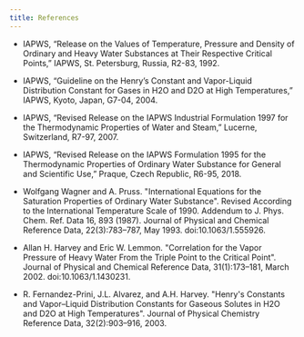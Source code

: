 ```yaml
---
title: References
---
```


* IAPWS, “Release on the Values of Temperature, Pressure and Density of Ordinary and Heavy Water Substances at Their Respective Critical Points,” IAPWS, St. Petersburg, Russia, R2-83, 1992.

* IAPWS, “Guideline on the Henry’s Constant and Vapor-Liquid Distribution Constant for Gases in H2O and D2O at High Temperatures,” IAPWS, Kyoto, Japan, G7-04, 2004.

* IAPWS, “Revised Release on the IAPWS Industrial Formulation 1997 for the Thermodynamic Properties of Water and Steam,” Lucerne, Switzerland, R7-97, 2007.

* IAPWS, “Revised Release on the IAPWS Formulation 1995 for the Thermodynamic Properties of Ordinary Water Substance for General and Scientific Use,” Praque, Czech Republic, R6-95, 2018.

* Wolfgang Wagner and A. Pruss. "International Equations for the Saturation Properties of Ordinary Water Substance". Revised According to the International Temperature Scale of 1990. Addendum to J. Phys. Chem. Ref. Data 16, 893 (1987). Journal of Physical and Chemical Reference Data, 22(3):783–787, May 1993. doi:10.1063/1.555926.

* Allan H. Harvey and Eric W. Lemmon. "Correlation for the Vapor Pressure of Heavy Water From the Triple Point to the Critical Point". Journal of Physical and Chemical Reference Data, 31(1):173–181, March 2002. doi:10.1063/1.1430231.

* R. Fernandez-Prini, J.L. Alvarez, and A.H. Harvey. "Henry's Constants and Vapor–Liquid Distribution Constants for Gaseous Solutes in H2O and D2O at High Temperatures". Journal of Physical Chemistry Reference Data, 32(2):903–916, 2003.

